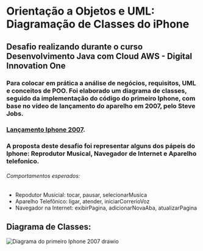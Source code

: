 # Orientação a Objetos e UML: Diagramação de Classes do iPhone
## Desafio realizando durante o curso Desenvolvimento Java com Cloud AWS - Digital Innovation One

### Para colocar em prática a análise de negócios, requisitos, UML e conceitos de POO. Foi elaborado um diagrama de classes, seguido da implementação do código do primeiro Iphone, com base no vídeo de lançamento do aparelho em 2007, pelo Steve Jobs.
### [Lançamento Iphone 2007](https://www.youtube.com/watch?v=9ou608QQRq8).

### A proposta deste desafio foi representar alguns dos pápeis do Iphone: Reprodutor Musical, Navegador de Internet e Aparelho telefonico.

###### Comportamentos esperados:
* Repodutor Musicial: tocar, pausar, selecionarMusica
* Aparelho Telefônico: ligar, atender, iniciarCorrerioVoz
* Navegador na Internet: exibirPagina, adicionarNovaAba, atualizarPagina

## Diagrama de Classes:

![Diagrama do primeiro Iphone 2007 drawio](https://github.com/AlexsanderGS/desafio-dio-UML/assets/66967726/2b201cdd-bea1-43e6-bf0d-19783592b190)
